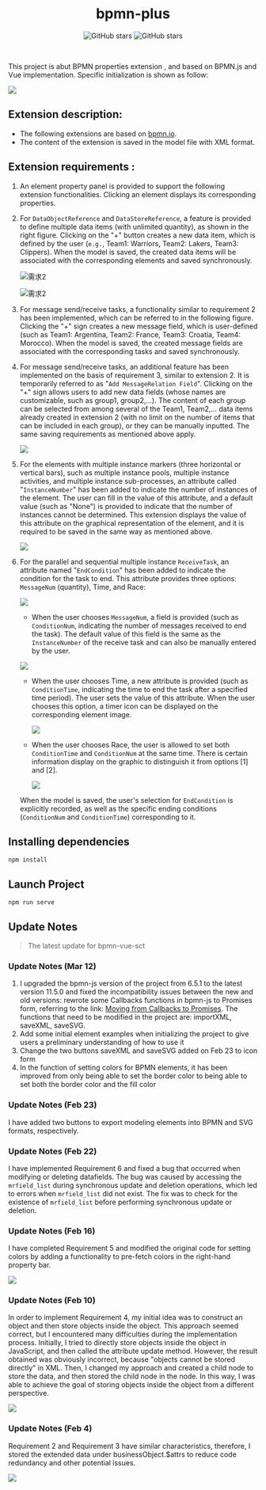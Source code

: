 

<h1 align="center">bpmn-plus</h1>



<p align="center">
<img alt="GitHub stars" src="https://img.shields.io/github/stars/SongChaotian/bpmn-plus?style=flat&logo=github" />
<img alt="GitHub stars" src="https://img.shields.io/github/forks/SongChaotian/bpmn-plus?style=flat&logo=github" />
</p>
<p align="center">
<img src="https://img.shields.io/badge/Bootstrap-5.2.3-brightgreen" alt="" />
<img src="https://img.shields.io/badge/Bpmn.js-11.5.0-important" alt="" />
<img src="https://img.shields.io/badge/Vue-2.7.14-critical" alt="" />
</p>




This project is abut BPMN properties extension , and based on BPMN.js and Vue implementation. Specific initialization is shown as follow:

![](https://raw.githubusercontent.com/SongChaotian/bpmn-plus/main/screenshoot/001.png)

## Extension description: 

- The following extensions are based on [bpmn.io](https://bpmn.io/). 
- The content of the extension is saved in the model file with XML format.



## Extension requirements :

1. An element property panel is provided to support the following extension functionalities. Clicking an element displays its corresponding properties.

   

2. For `DataObjectReference` and `DataStoreReference`, a feature is provided to define multiple data items (with unlimited quantity), as shown in the right figure. Clicking on the "+" button creates a new data item, which is defined by the user (`e.g.`, Team1: Warriors, Team2: Lakers, Team3: Clippers). When the model is saved, the created data items will be associated with the corresponding elements and saved synchronously.

   ![需求2](https://raw.githubusercontent.com/SongChaotian/bpmn-plus/main/screenshoot/002.png)

   ![需求2](https://raw.githubusercontent.com/SongChaotian/bpmn-plus/main/screenshoot/003.png)

   

3. For message send/receive tasks, a functionality similar to requirement 2 has been implemented, which can be referred to in the following figure. Clicking the "+" sign creates a new message field, which is user-defined (such as Team1: Argentina, Team2: France, Team3: Croatia, Team4: Morocco). When the model is saved, the created message fields are associated with the corresponding tasks and saved synchronously.

4. For message send/receive tasks, an additional feature has been implemented on the basis of requirement 3, similar to extension 2. It is temporarily referred to as "`Add MessageRelation Field`". Clicking on the "+" sign allows users to add new data fields (whose names are customizable, such as group1, group2,...). The content of each group can be selected from among several of the Team1, Team2,... data items already created in extension 2 (with no limit on the number of items that can be included in each group), or they can be manually inputted. The same saving requirements as mentioned above apply.

   ![](https://raw.githubusercontent.com/SongChaotian/bpmn-plus/main/screenshoot/004.png)

5. For the elements with multiple instance markers (three horizontal or vertical bars), such as multiple instance pools, multiple instance activities, and multiple instance sub-processes, an attribute called "`InstanceNumber`" has been added to indicate the number of instances of the element. The user can fill in the value of this attribute, and a default value (such as "None") is provided to indicate that the number of instances cannot be determined. This extension displays the value of this attribute on the graphical representation of the element, and it is required to be saved in the same way as mentioned above.

   ![](https://raw.githubusercontent.com/SongChaotian/bpmn-plus/main/screenshoot/005.png)

   

6. For the parallel and sequential multiple instance `ReceiveTask`, an attribute named "`EndCondition`" has been added to indicate the condition for the task to end. This attribute provides three options: `MessageNum` (quantity), Time, and Race:

   ![](https://raw.githubusercontent.com/SongChaotian/bpmn-plus/main/screenshoot/006.png)

   -  When the user chooses `MessageNum`, a field is provided (such as `ConditionNum`, indicating the number of messages received to end the task). The default value of this field is the same as the `InstanceNumber` of the receive task and can also be manually entered by the user.

     ![](https://raw.githubusercontent.com/SongChaotian/bpmn-plus/main/screenshoot/007.png)

   - When the user chooses Time, a new attribute is provided (such as `ConditionTime`, indicating the time to end the task after a specified time period). The user sets the value of this attribute. When the user chooses this option, a timer icon can be displayed on the corresponding element image.

     ![](https://raw.githubusercontent.com/SongChaotian/bpmn-plus/main/screenshoot/008.png)

   - When the user chooses Race, the user is allowed to set both `ConditionTime` and `ConditionNum` at the same time. There is certain information display on the graphic to distinguish it from options [1] and [2].

     ![](https://raw.githubusercontent.com/SongChaotian/bpmn-plus/main/screenshoot/009.png)

   When the model is saved, the user's selection for `EndCondition` is explicitly recorded, as well as the specific ending conditions (`ConditionNum` and `ConditionTime`) corresponding to it.



## Installing dependencies

```shell
npm install
```



## Launch Project

```shell
npm run serve
```



## Update Notes

> The latest update for bpmn-vue-sct

### Update Notes (Mar 12)

1. I upgraded the bpmn-js version of the project from 6.5.1 to the latest version 11.5.0 and fixed the incompatibility issues between the new and old versions: rewrote some Callbacks functions in bpmn-js to Promises form, referring to the link: [Moving from Callbacks to Promises](https://github.com/bpmn-io/bpmn-io-callbacks-to-promises). The functions that need to be modified in the project are: importXML, saveXML, saveSVG.
2. Add some initial element examples when initializing the project to give users a preliminary understanding of how to use it
3. Change the two buttons saveXML and saveSVG added on Feb 23 to icon form
4. In the function of setting colors for BPMN elements, it has been improved from only being able to set the border color to being able to set both the border color and the fill color


### Update Notes (Feb 23)

I have added two buttons to export modeling elements into BPMN and SVG formats, respectively.



### Update Notes (Feb 22)

I have implemented Requirement 6 and fixed a bug that occurred when modifying or deleting datafields. The bug was caused by accessing the `mrfield_list` during synchronous update and deletion operations, which led to errors when `mrfield_list` did not exist. The fix was to check for the existence of `mrfield_list` before performing synchronous update or deletion.



### Update Notes (Feb 16)

I have completed Requirement 5 and modified the original code for setting colors by adding a functionality to pre-fetch colors in the right-hand property bar.

![](https://raw.githubusercontent.com/SongChaotian/bpmn-plus/main/screenshoot/012.png)



### Update Notes (Feb 10)

In order to implement Requirement 4, my initial idea was to construct an object and then store objects inside the object. This approach seemed correct, but I encountered many difficulties during the implementation process. Initially, I tried to directly store objects inside the object in JavaScript, and then called the attribute update method. However, the result obtained was obviously incorrect, because "objects cannot be stored directly" in XML. Then, I changed my approach and created a child node to store the data, and then stored the child node in the node. In this way, I was able to achieve the goal of storing objects inside the object from a different perspective.

![](https://raw.githubusercontent.com/SongChaotian/bpmn-plus/main/screenshoot/011.png)





### Update Notes (Feb 4)

Requirement 2 and Requirement 3 have similar characteristics, therefore, I stored the extended data under businessObject.$attrs to reduce code redundancy and other potential issues.

![](https://raw.githubusercontent.com/SongChaotian/bpmn-plus/main/screenshoot/010.png)



